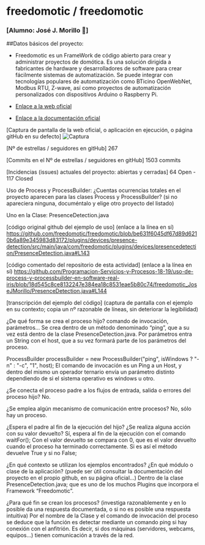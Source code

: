 # freedomotic / freedomotic 
### [Alumno:  José J. Morillo :metal:]

##Datos básicos del proyecto:

* Freedomotic es un FrameWork de código abierto para crear y administrar proyectos de domótica. Es una solución dirigida a fabricantes de hardware y desarrolladores de software para crear fácilmente sistemas de automatización.
Se puede integrar con tecnologías populares de automatización como BTicino OpenWebNet, Modbus RTU, Z-wave, así como proyectos de automatización personalizados con dispositivos Arduino o Raspberry Pi.


* [Enlace a la web oficial](http://freedomotic.com/)


* [Enlace a la documentación oficial](https://freedomotic-user-manual.readthedocs.io/en/latest/)

[Captura de pantalla de la web oficial, o aplicación en ejecución, o página gitHub en su defecto]
![Captura](/images/image1.jpg)

[Nº de estrellas / seguidores en gitHub]
267

[Commits en el Nº de estrellas / seguidores en gitHub]
1503 commits

[Incidencias (issues) actuales  del proyecto: abiertas y cerradas]
64 Open - 117 Closed


Uso de Process y ProcessBuilder: 
¿Cuentas ocurrencias totales en el proyecto aparecen para las clases Process y ProcessBuilder? (si no apareciera ninguna, documéntalo y elige otro proyecto del listado)

Uno en la Clase: PresenceDetection.java

[código original github del ejemplo de uso] (enlace a la línea en sí)
https://github.com/freedomotic/freedomotic/blob/be631f6045df67d89d6210b6a89e345983d83172/plugins/devices/presence-detection/src/main/java/com/freedomotic/plugins/devices/presencedetection/PresenceDetection.java#L143

[código comentado del repositorio de esta actividad] (enlace a la línea en sí)
https://github.com/Programacion-Servicios-y-Procesos-18-19/uso-de-process-y-processbuilder-en-software-real-iris/blob/18d545c8ce8132247e384ea18c8531eae5b80c74/freedomotic_JoseJMorillo/PresenceDetection.java#L144

[transcripción del ejemplo del código] (captura de pantalla con el ejemplo en su contexto; copia un nº razonable de líneas, sin deteriorar la legibilidad)


¿De qué forma se crea el proceso hijo? comando de invocación, parámetros…
Se crea dentro de un método denominado “ping”, que a su vez está dentro de la clase PresenceDetection.java. 
	Por parámetros entra un String con el host, que a su vez formará parte de los parámetros del proceso.

ProcessBuilder processBuilder = new ProcessBuilder("ping", isWindows ? "-n" : "-c", "1", host);
El comando de invocación es un Ping a un Host, y dentro del mismo un operador ternario envía un parámetro distinto dependiendo de si el sistema operativo es windows u otro.

¿Se conecta el proceso padre a los flujos de entrada, salida o errores del proceso hijo?
No.

¿Se emplea algún mecanismo de comunicación entre procesos?
No, sólo hay un proceso.

¿Espera el padre al fin de la ejecución del hijo? ¿Se realiza alguna acción con su valor devuelto?
	Sí, espera al fin de la ejecución con el comando waitFor();
	Con el valor devuelto se compara con 0, que es el valor devuelto cuando el proceso ha terminado correctamente. Si es así el método devuelve True y si no False;

¿En qué contexto se utilizan los ejemplos encontrados? ¿En qué módulo o clase de la aplicación? (puede ser útil consultar la documentación del proyecto en el propio github, en su página oficial...)
Dentro de la clase PresenceDetection.java; que es uno de los muchos Plugins que incorpora el Framework “Freedomotic”.

¿Para qué fin se crean los procesos? (investiga razonablemente y en lo posible da una respuesta documentada, o si no es posible una respuesta intuitiva)
 Por el nombre de la Clase y el comando de invocación del proceso se deduce que la función es detectar mediante un comando ping si hay conexión con el anfitrión. Es decir, si dos máquinas (servidores, webcams, equipos…) tienen comunicación a través de la red.